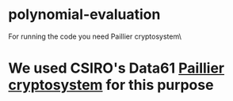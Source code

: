 # polynomial-evaluation

For running the code you need Paillier cryptosystem\\
# We used CSIRO's Data61  [Paillier cryptosystem](https://pages.github.com/https://github.com/data61/python-paillier) for this purpose
